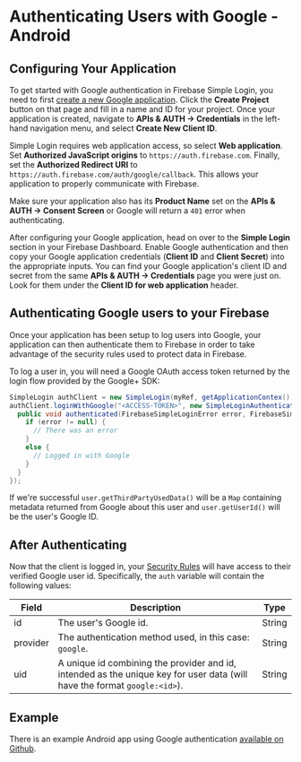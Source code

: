 # Authenticating Users with Google - Android


## Configuring Your Application

To get started with Google authentication in Firebase Simple Login, you need to first [create a new Google application](https://cloud.google.com/console). Click the __Create Project__ button on that page and fill in a name and ID for your project. Once your application is created, navigate to __APIs & AUTH → Credentials__ in the left-hand navigation menu, and select __Create New Client ID__.

Simple Login requires web application access, so select __Web application__. Set __Authorized JavaScript origins__ to `https://auth.firebase.com`. Finally, set the __Authorized Redirect URI__ to `https://auth.firebase.com/auth/google/callback`. This allows your application to properly communicate with Firebase.

Make sure your application also has its __Product Name__ set on the __APIs & AUTH → Consent Screen__ or Google will return a `401` error when authenticating.

After configuring your Google application, head on over to the __Simple Login__ section in your Firebase Dashboard. Enable Google authentication and then copy your Google application credentials (__Client ID__ and __Client Secret__) into the appropriate inputs. You can find your Google application's client ID and secret from the same __APIs & AUTH → Credentials__ page you were just on. Look for them under the __Client ID for web application__ header.


## Authenticating Google users to your Firebase

Once your application has been setup to log users into Google, your application can then authenticate them to Firebase in order to take advantage of the security rules used to protect data in Firebase.

To log a user in, you will need a Google OAuth access token returned by the login flow provided by the Google+ SDK:

```java
SimpleLogin authClient = new SimpleLogin(myRef, getApplicationContex());
authClient.loginWithGoogle("<ACCESS-TOKEN>", new SimpleLoginAuthenticatedHandler() {
  public void authenticated(FirebaseSimpleLoginError error, FirebaseSimpleLoginUser user) {
    if (error != null) {
      // There was an error
    }
    else {
      // Logged in with Google
    }
  }
});
```

If we're successful `user.getThirdPartyUsedData()` will be a `Map` containing metadata returned from Google about this user and `user.getUserId()` will be the user's Google ID.


## After Authenticating

Now that the client is logged in, your [Security Rules](https://www.firebase.com/docs/android/guide/securing-data.html) will have access to their verified Google user id. Specifically, the `auth` variable will contain the following values:

| Field | Description | Type |
| --- | --- | --- |
| id | The user's Google id. | String |
| provider | The authentication method used, in this case: `google`. | String |
| uid | A unique id combining the provider and id, intended as the unique key for user data (will have the format `google:<id>`). | String |


## Example

There is an example Android app using Google authentication [available on Github](https://github.com/firebase/simple-login-demo-android).
